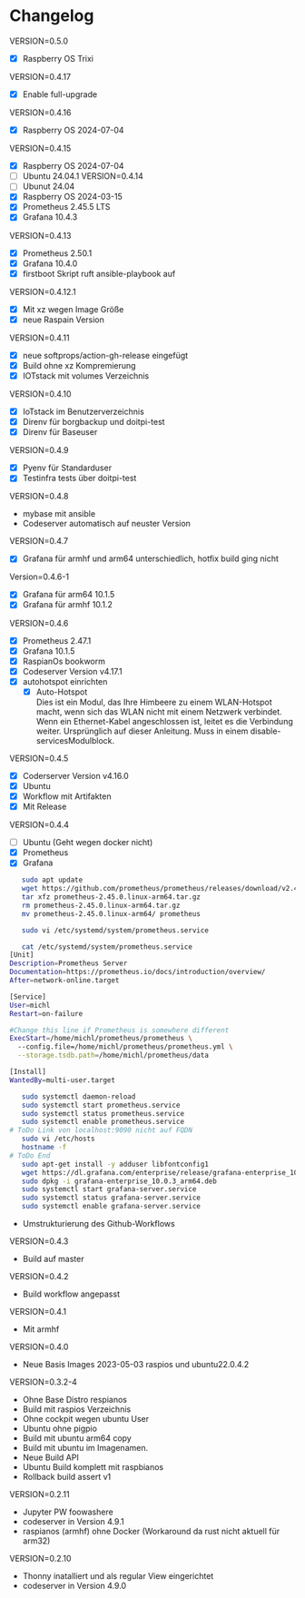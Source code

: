 # Changelog

VERSION=0.5.0

-[x] Raspberry OS Trixi

VERSION=0.4.17

- [x] Enable full-upgrade

VERSION=0.4.16

- [x] Raspberry OS 2024-07-04

VERSION=0.4.15

- [x] Raspberry OS 2024-07-04
- [ ] Ubuntu 24.04.1
VERSION=0.4.14
- [ ] Ubunut 24.04
- [x] Raspberry OS 2024-03-15
- [x] Prometheus 2.45.5 LTS
- [x] Grafana 10.4.3

VERSION=0.4.13

- [x] Prometheus 2.50.1
- [x] Grafana 10.4.0
- [x] firstboot Skript ruft ansible-playbook auf

VERSION=0.4.12.1

- [x] Mit xz wegen Image Größe
- [x] neue Raspain Version

VERSION=0.4.11

- [x] neue softprops/action-gh-release eingefügt
- [x] Build ohne xz Kompremierung
- [x] IOTstack mit volumes Verzeichnis

VERSION=0.4.10

- [x] IoTstack im Benutzerverzeichnis
- [x] Direnv für borgbackup und doitpi-test
- [x] Direnv für Baseuser

VERSION=0.4.9

- [x] Pyenv für Standarduser
- [x] Testinfra tests über doitpi-test

VERSION=0.4.8

- mybase mit ansible
- Codeserver automatisch auf neuster Version

VERSION=0.4.7

- [x] Grafana für armhf und arm64 unterschiedlich, hotfix build ging nicht

Version=0.4.6-1

- [x] Grafana für arm64 10.1.5
- [x] Grafana für armhf 10.1.2

VERSION=0.4.6

- [x] Prometheus 2.47.1
- [x] Grafana 10.1.5
- [x] RaspianOs bookworm
- [x] Codeserver Version v4.17.1
- [x] autohotspot einrichten
  - [x] Auto-Hotspot  
      Dies ist ein Modul, das Ihre Himbeere zu einem WLAN-Hotspot macht, wenn sich das WLAN nicht mit einem Netzwerk verbindet. Wenn ein Ethernet-Kabel angeschlossen ist, leitet es die Verbindung weiter. Ursprünglich auf dieser Anleitung. Muss in einem disable-servicesModulblock.

VERSION=0.4.5

- [x] Coderserver Version v4.16.0
- [x] Ubuntu
- [x] Workflow mit Artifakten
- [x] Mit Release

VERSION=0.4.4

- [ ] Ubuntu (Geht wegen docker nicht)
- [x] Prometheus
- [x] Grafana

```bash
   sudo apt update
   wget https://github.com/prometheus/prometheus/releases/download/v2.45.0/prometheus-2.45.0.linux-arm64.tar.gz
   tar xfz prometheus-2.45.0.linux-arm64.tar.gz
   rm prometheus-2.45.0.linux-arm64.tar.gz 
   mv prometheus-2.45.0.linux-arm64/ prometheus

   sudo vi /etc/systemd/system/prometheus.service

   cat /etc/systemd/system/prometheus.service
[Unit]
Description=Prometheus Server
Documentation=https://prometheus.io/docs/introduction/overview/
After=network-online.target

[Service]
User=michl
Restart=on-failure

#Change this line if Prometheus is somewhere different
ExecStart=/home/michl/prometheus/prometheus \
  --config.file=/home/michl/prometheus/prometheus.yml \
  --storage.tsdb.path=/home/michl/prometheus/data

[Install]
WantedBy=multi-user.target

   sudo systemctl daemon-reload 
   sudo systemctl start prometheus.service 
   sudo systemctl status prometheus.service
   sudo systemctl enable prometheus.service 
# ToDo Link von localhost:9090 nicht auf FQDN
   sudo vi /etc/hosts
   hostname -f
# ToDo End
   sudo apt-get install -y adduser libfontconfig1
   wget https://dl.grafana.com/enterprise/release/grafana-enterprise_10.0.3_arm64.deb
   sudo dpkg -i grafana-enterprise_10.0.3_arm64.deb
   sudo systemctl start grafana-server.service 
   sudo systemctl status grafana-server.service 
   sudo systemctl enable grafana-server.service
```

- Umstrukturierung des Github-Workflows

VERSION=0.4.3

- Build auf master

VERSION=0.4.2

- Build workflow angepasst

VERSION=0.4.1

- Mit armhf

VERSION=0.4.0

- Neue Basis Images 2023-05-03 raspios und ubuntu22.0.4.2

VERSION=0.3.2-4

- Ohne Base Distro respianos
- Build mit raspios Verzeichnis
- Ohne cockpit wegen ubuntu User
- Ubuntu ohne pigpio
- Build mit ubuntu arm64 copy
- Build mit ubuntu im Imagenamen.
- Neue Build API
- Ubuntu Build komplett mit raspbianos
- Rollback build assert v1

VERSION=0.2.11

- Jupyter PW foowashere
- codeserver in Version 4.9.1
- raspianos (armhf) ohne Docker (Workaround da rust nicht aktuell für arm32)

VERSION=0.2.10

- Thonny inatalliert und als regular View eingerichtet
- codeserver in Version 4.9.0
